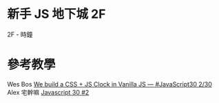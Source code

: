 # 新手 JS 地下城 2F
2F - 時鐘

# 參考教學
Wes Bos [We build a CSS + JS Clock in Vanilla JS — #JavaScript30 2/30](https://www.youtube.com/watch?v=xu87YWbr4X0&index=2&list=PLu8EoSxDXHP6CGK4YVJhL_VWetA865GOH)  
Alex 宅幹嘛 [Javascript 30 #2](https://www.youtube.com/watch?v=CWxU_q5b33U&index=2&list=PLEfh-m_KG4dYbxVoYDyT_fmXZHnuKg2Fq)
